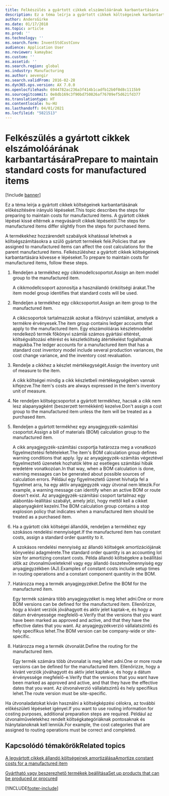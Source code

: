 ```yaml
---
title: Felkészülés a gyártott cikkek elszámolóárának karbantartására
description: Ez a téma leírja a gyártott cikkek költségeinek karbantartásának előkészítésére irányuló lépéseket.
author: AndersGirke
ms.date: 01/17/2018
ms.topic: article
ms.prod: ''
ms.technology: ''
ms.search.form: InventStdCostConv
audience: Application User
ms.reviewer: kamaybac
ms.custom: ''
ms.assetid: ''
ms.search.region: global
ms.industry: Manufacturing
ms.author: aevengir
ms.search.validFrom: 2016-02-28
ms.dyn365.ops.version: AX 7.0.0
ms.openlocfilehash: 6944782ac236a3f414b1cadfb12b0f0d8c1115b9
ms.sourcegitcommit: 0e8db169c3f90bd750826af76709ef5d621fd377
ms.translationtype: HT
ms.contentlocale: hu-HU
ms.lasthandoff: 04/01/2021
ms.locfileid: "5821513"
---
```

# <a name="prepare-to-maintain-standard-costs-for-manufactured-items"></a><span data-ttu-id="626f3-103">Felkészülés a gyártott cikkek elszámolóárának karbantartására</span><span class="sxs-lookup"><span data-stu-id="626f3-103">Prepare to maintain standard costs for manufactured items</span></span>

[!include [banner](../includes/banner.md)]

<span data-ttu-id="626f3-104">Ez a téma leírja a gyártott cikkek költségeinek karbantartásának előkészítésére irányuló lépéseket.</span><span class="sxs-lookup"><span data-stu-id="626f3-104">This topic describes the steps for preparing to maintain costs for manufactured items.</span></span> <span data-ttu-id="626f3-105">A gyártott cikkek lépései kissé eltérnek a megvásárolt cikkek lépéseitől.</span><span class="sxs-lookup"><span data-stu-id="626f3-105">The steps for manufactured items differ slightly from the steps for purchased items.</span></span>

<span data-ttu-id="626f3-106">A termékekhez hozzárendelt szabályok kihatással lehetnek a költségszámításokra a szülő gyártott termékek felé.</span><span class="sxs-lookup"><span data-stu-id="626f3-106">Policies that are assigned to manufactured items can affect the cost calculations for the parent manufactured items.</span></span> <span data-ttu-id="626f3-107">Felkészüléshez a gyártott cikkek költségeinek karbantartására kövesse e lépéseket.</span><span class="sxs-lookup"><span data-stu-id="626f3-107">To prepare to maintain costs for manufactured items, follow these steps.</span></span>

1. <span data-ttu-id="626f3-108">Rendeljen a termékhez egy cikkmodellcsoportot.</span><span class="sxs-lookup"><span data-stu-id="626f3-108">Assign an item model group to the manufactured item.</span></span> 

   <span data-ttu-id="626f3-109">A cikkmodellcsoport azonosítja a használandó önköltségi árakat.</span><span class="sxs-lookup"><span data-stu-id="626f3-109">The item model group identifies that standard costs will be used.</span></span>

2. <span data-ttu-id="626f3-110">Rendeljen a termékhez egy cikkcsoportot.</span><span class="sxs-lookup"><span data-stu-id="626f3-110">Assign an item group to the manufactured item.</span></span> 

   <span data-ttu-id="626f3-111">A cikkcsoportok tartalmazzák azokat a főkönyvi számlákat, amelyek a termékre érvényesek.</span><span class="sxs-lookup"><span data-stu-id="626f3-111">The item group contains ledger accounts that apply to the manufactured item.</span></span> <span data-ttu-id="626f3-112">Egy elszámolóáras készletmodellel rendelkező termék főkönyvi számlái számos gyártási eltérést, költségváltozási eltérést és készletköltség átértékelést foglalhatnak magukba.</span><span class="sxs-lookup"><span data-stu-id="626f3-112">The ledger accounts for a manufactured item that has a standard cost inventory model include several production variances, the cost change variance, and the inventory cost revaluation.</span></span>

3. <span data-ttu-id="626f3-113">Rendelje a cikkhez a készlet mértékegységét.</span><span class="sxs-lookup"><span data-stu-id="626f3-113">Assign the inventory unit of measure to the item.</span></span> 

   <span data-ttu-id="626f3-114">A cikk költségei mindig a cikk készletbeli mértékegységében vannak kifejezve.</span><span class="sxs-lookup"><span data-stu-id="626f3-114">The item's costs are always expressed in the item's inventory unit of measure.</span></span>

4. <span data-ttu-id="626f3-115">Ne rendeljen költségcsoportot a gyártott termékhez, hacsak a cikk nem lesz alapanyagként (beszerzett termékként) kezelve.</span><span class="sxs-lookup"><span data-stu-id="626f3-115">Don't assign a cost group to the manufactured item unless the item will be treated as a purchased item.</span></span>

5. <span data-ttu-id="626f3-116">Rendeljen a gyártott termékhez egy anyagjegyzék-számítási csoportot.</span><span class="sxs-lookup"><span data-stu-id="626f3-116">Assign a bill of materials (BOM) calculation group to the manufactured item.</span></span> 

   <span data-ttu-id="626f3-117">A cikk anyagjegyzék-számítási csoportja határozza meg a vonatkozó figyelmeztetési feltételeket.</span><span class="sxs-lookup"><span data-stu-id="626f3-117">The item's BOM calculation group defines warning conditions that apply.</span></span> <span data-ttu-id="626f3-118">Így az anyagjegyzék-számítás végeztével figyelmeztető üzenetek hozhatók létre az esetleges számítási hibák eredetére vonatkozóan.</span><span class="sxs-lookup"><span data-stu-id="626f3-118">In that way, when a BOM calculation is done, warning messages can be generated about possible sources of calculation errors.</span></span> <span data-ttu-id="626f3-119">Például egy figyelmeztető üzenet hívhatja fel a figyelmet arra, ha egy aktív anyagjegyzék vagy útvonal nem létezik.</span><span class="sxs-lookup"><span data-stu-id="626f3-119">For example, a warning message can identify when an active BOM or route doesn't exist.</span></span> <span data-ttu-id="626f3-120">Az anyagjegyzék-számítási csoport tartalmaz egy alábontás-leállítási szabályt, amely jelzi, hogy mettől kell a cikket alapanyagként kezelni.</span><span class="sxs-lookup"><span data-stu-id="626f3-120">The BOM calculation group contains a stop explosion policy that indicates when a manufactured item should be treated as a purchased item.</span></span>

6. <span data-ttu-id="626f3-121">Ha a gyártott cikk költségei állandók, rendeljen a termékhez egy szokásos rendelési mennyiséget.</span><span class="sxs-lookup"><span data-stu-id="626f3-121">If the manufactured item has constant costs, assign a standard order quantity to it.</span></span> 

   <span data-ttu-id="626f3-122">A szokásos rendelési mennyiség az állandó költségek amortizációjának könyvelési adagmérete.</span><span class="sxs-lookup"><span data-stu-id="626f3-122">The standard order quantity is an accounting lot size for amortizing constant costs.</span></span> <span data-ttu-id="626f3-123">Példa állandó költségekre a beállítási idők az útvonalműveleteknél vagy egy állandó összetevőmennyiség egy anyagjegyzékben (AJ).</span><span class="sxs-lookup"><span data-stu-id="626f3-123">Examples of constant costs include setup times in routing operations and a constant component quantity in the BOM.</span></span>

7. <span data-ttu-id="626f3-124">Határozza meg a termék anyagjegyzékét.</span><span class="sxs-lookup"><span data-stu-id="626f3-124">Define the BOM for the manufactured item.</span></span> 

   <span data-ttu-id="626f3-125">Egy termék számára több anyagjegyzéket is meg lehet adni.</span><span class="sxs-lookup"><span data-stu-id="626f3-125">One or more BOM versions can be defined for the manufactured item.</span></span> <span data-ttu-id="626f3-126">Ellenőrizze, hogy a kívánt verziók jóváhagyott és aktív jelet kaptak-e, és hogy a dátum érvényessége megfelelő-e.</span><span class="sxs-lookup"><span data-stu-id="626f3-126">Verify that the versions that you want have been marked as approved and active, and that they have the effective dates that you want.</span></span> <span data-ttu-id="626f3-127">Az anyagjegyzékverzió vállalatszintű és hely specifikus lehet.</span><span class="sxs-lookup"><span data-stu-id="626f3-127">The BOM version can be company-wide or site-specific.</span></span>

8. <span data-ttu-id="626f3-128">Határozza meg a termék útvonalát.</span><span class="sxs-lookup"><span data-stu-id="626f3-128">Define the routing for the manufactured item.</span></span> 

   <span data-ttu-id="626f3-129">Egy termék számára több útvonalat is meg lehet adni.</span><span class="sxs-lookup"><span data-stu-id="626f3-129">One or more route versions can be defined for the manufactured item.</span></span> <span data-ttu-id="626f3-130">Ellenőrizze, hogy a kívánt verziók jóváhagyott és aktív jelet kaptak-e, és hogy a dátum érvényessége megfelelő-e.</span><span class="sxs-lookup"><span data-stu-id="626f3-130">Verify that the versions that you want have been marked as approved and active, and that they have the effective dates that you want.</span></span> <span data-ttu-id="626f3-131">Az útvonalverzió vállalatszintű és hely specifikus lehet.</span><span class="sxs-lookup"><span data-stu-id="626f3-131">The route version must be site-specific.</span></span>

<span data-ttu-id="626f3-132">Ha útvonaladatokat kíván használni a költségképzési célokra, az további előkészületi lépéseket igényel.</span><span class="sxs-lookup"><span data-stu-id="626f3-132">If you want to use routing information for costing purposes, additional preparation steps are required.</span></span> <span data-ttu-id="626f3-133">Például az útvonalműveletekhez rendelt költségkategóriáknak pontosaknak és hiánytalanoknak kell lenniük.</span><span class="sxs-lookup"><span data-stu-id="626f3-133">For example, the cost categories that are assigned to routing operations must be correct and completed.</span></span>

<a name="related-topics"></a><span data-ttu-id="626f3-134">Kapcsolódó témakörök</span><span class="sxs-lookup"><span data-stu-id="626f3-134">Related topics</span></span>
--------

[<span data-ttu-id="626f3-135">A legyártott cikkek állandó költségeinek amortizálása</span><span class="sxs-lookup"><span data-stu-id="626f3-135">Amortize constant costs for a manufactured item</span></span>](amortize-constant-costs-manufactured-item.md)

[<span data-ttu-id="626f3-136">Gyártható vagy beszerezhető termékek beállítása</span><span class="sxs-lookup"><span data-stu-id="626f3-136">Set up products that can be produced or procured</span></span>](manufactured-items-treated-as-purchased-items.md)



[!INCLUDE[footer-include](../../includes/footer-banner.md)]